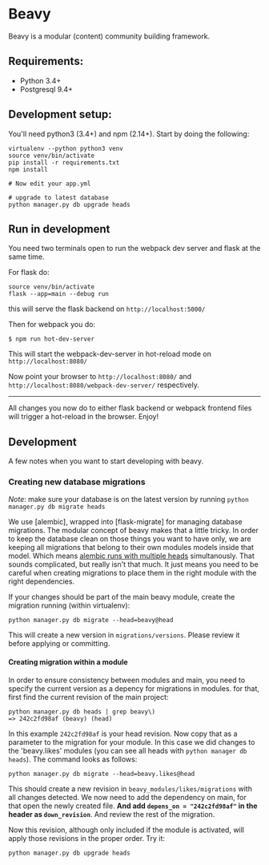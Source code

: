 # Beavy

Beavy is a modular (content) community building framework.

## Requirements:

 - Python 3.4+
 - Postgresql 9.4+

## Development setup:

You'll need python3 (3.4+) and npm (2.14+). Start by doing the following:

```
virtualenv --python python3 venv
source venv/bin/activate
pip install -r requirements.txt
npm install

# Now edit your app.yml

# upgrade to latest database
python manager.py db upgrade heads
```


## Run in development

You need two terminals open to run the webpack dev server and flask at the same time.

For flask do:

```
source venv/bin/activate
flask --app=main --debug run
```

this will serve the flask backend on `http://localhost:5000/`

Then for webpack you do:

```
$ npm run hot-dev-server
```

This will start the webpack-dev-server in hot-reload mode on `http://localhost:8080/`


Now point your browser to `http://localhost:8080/` and `http://localhost:8080/webpack-dev-server/` respectively.

---

All changes you now do to either flask backend or webpack frontend files will trigger a hot-reload in the browser. Enjoy!


## Development

A few notes when you want to start developing with beavy.

### Creating new database migrations

_Note_: make sure your database is on the latest version by running `python manager.py db migrate heads`

We use [alembic], wrapped into [flask-migrate] for managing database migrations. The modular concept of beavy makes that a little tricky. In order to keep the database clean on those things you want to have only, we are keeping all migrations that belong to their own modules models inside that model. Which means [alembic runs with multiple heads](http://alembic.readthedocs.org/en/latest/branches.html#running-with-multiple-bases) simultanously. That sounds complicated, but really isn't that much. It just means you need to be careful when creating migrations to place them in the right module with the right dependencies.


If your changes should be part of the main beavy module, create the migration running (within virtualenv):

```
python manager.py db migrate --head=beavy@head
```

This will create a new version in `migrations/versions`. Please review it before applying or committing.

#### Creating migration within a module

In order to ensure consistency between modules and main, you need to specify the current version as a depency for migrations in modules. for that, first find the current revision of the main project:

```
python manager.py db heads | grep beavy\)
=> 242c2fd98af (beavy) (head)
```

In this example `242c2fd98af` is your head revision. Now copy that as a parameter to the migration for your module. In this case we did changes to the 'beavy.likes' modules (you can see all heads with `python manager db heads`). The command looks as follows:

```
python manager.py db migrate --head=beavy.likes@head
```

This should create a new revision in `beavy_modules/likes/migrations` with all changes detected. We now need to add the dependency on main, for that open the newly created file. **And add `depens_on = "242c2fd98af"` in the header as `down_revision`**. And review the rest of the migration.

Now this revision, although only included if the module is activated, will apply those revisions in the proper order. Try it:

```
python manager.py db upgrade heads
```






